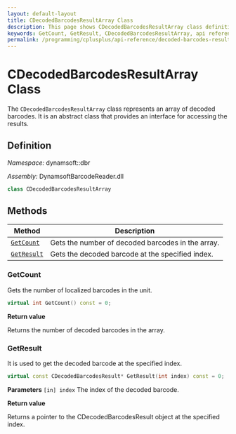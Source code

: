 ```yaml
---
layout: default-layout
title: CDecodedBarcodesResultArray Class
description: This page shows CDecodedBarcodesResultArray class definition of Dynamsoft Barcode Reader SDK C++ Edition.
keywords: GetCount, GetResult, CDecodedBarcodesResultArray, api reference
permalink: /programming/cplusplus/api-reference/decoded-barcodes-result-array.html
---
```

# CDecodedBarcodesResultArray Class

The `CDecodedBarcodesResultArray` class represents an array of decoded barcodes. It is an abstract class that provides an interface for accessing the results.

## Definition

*Namespace:* dynamsoft::dbr

*Assembly:* DynamsoftBarcodeReader.dll

```cpp
class CDecodedBarcodesResultArray
```

## Methods

| Method                            | Description |
|-----------------------------------|-------------|
| [`GetCount`](#getcount)           | Gets the number of decoded barcodes in the array.|
| [`GetResult`](#getresult)           | Gets the decoded barcode at the specified index.|

### GetCount

Gets the number of localized barcodes in the unit.

```cpp
virtual int GetCount() const = 0;
```

**Return value**

Returns the number of decoded barcodes in the array.


### GetResult

It is used to get the decoded barcode at the specified index.

```cpp
virtual const CDecodedBarcodesResult* GetResult(int index) const = 0;
```

**Parameters**
`[in] index` The index of the decoded barcode.

**Return value**

Returns a pointer to the CDecodedBarcodesResult object at the specified index.